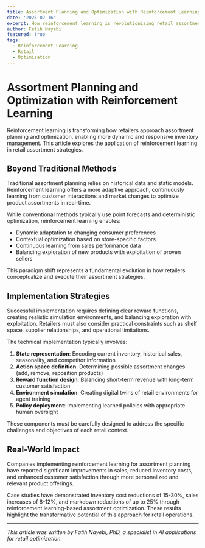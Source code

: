 ```yaml
---
title: Assortment Planning and Optimization with Reinforcement Learning
date: '2025-02-16'
excerpt: How reinforcement learning is revolutionizing retail assortment planning and optimization strategies.
author: Fatih Nayebi
featured: true
tags:
  - Reinforcement Learning
  - Retail
  - Optimization
---
```


# Assortment Planning and Optimization with Reinforcement Learning

Reinforcement learning is transforming how retailers approach assortment planning and optimization, enabling more dynamic and responsive inventory management. This article explores the application of reinforcement learning in retail assortment strategies.

## Beyond Traditional Methods

Traditional assortment planning relies on historical data and static models. Reinforcement learning offers a more adaptive approach, continuously learning from customer interactions and market changes to optimize product assortments in real-time.

While conventional methods typically use point forecasts and deterministic optimization, reinforcement learning enables:

- Dynamic adaptation to changing consumer preferences
- Contextual optimization based on store-specific factors
- Continuous learning from sales performance data
- Balancing exploration of new products with exploitation of proven sellers

This paradigm shift represents a fundamental evolution in how retailers conceptualize and execute their assortment strategies.

## Implementation Strategies

Successful implementation requires defining clear reward functions, creating realistic simulation environments, and balancing exploration with exploitation. Retailers must also consider practical constraints such as shelf space, supplier relationships, and operational limitations.

The technical implementation typically involves:

1. **State representation**: Encoding current inventory, historical sales, seasonality, and competitor information
2. **Action space definition**: Determining possible assortment changes (add, remove, reposition products)
3. **Reward function design**: Balancing short-term revenue with long-term customer satisfaction
4. **Environment simulation**: Creating digital twins of retail environments for agent training
5. **Policy deployment**: Implementing learned policies with appropriate human oversight

These components must be carefully designed to address the specific challenges and objectives of each retail context.

## Real-World Impact

Companies implementing reinforcement learning for assortment planning have reported significant improvements in sales, reduced inventory costs, and enhanced customer satisfaction through more personalized and relevant product offerings.

Case studies have demonstrated inventory cost reductions of 15-30%, sales increases of 8-12%, and markdown reductions of up to 25% through reinforcement learning-based assortment optimization. These results highlight the transformative potential of this approach for retail operations.

---

*This article was written by Fatih Nayebi, PhD, a specialist in AI applications for retail optimization.* 